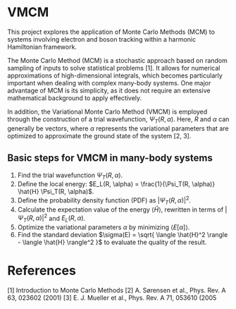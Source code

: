 # VMCM

This project explores the application of Monte Carlo Methods (MCM) to systems involving electron and boson tracking within a harmonic Hamiltonian framework.

The Monte Carlo Method (MCM) is a stochastic approach based on random sampling of inputs to solve statistical problems [1]. It allows for numerical approximations of high-dimensional integrals, which becomes particularly important when dealing with complex many-body systems. One major advantage of MCM is its simplicity, as it does not require an extensive mathematical background to apply effectively.

In addition, the Variational Monte Carlo Method (VMCM) is employed through the construction of a trial wavefunction, $\Psi_T(R, \alpha)$. Here, $R$ and $\alpha$ can generally be vectors, where $\alpha$ represents the variational parameters that are optimized to approximate the ground state of the system [2, 3].

## Basic steps for VMCM in many-body systems

1. Find the trial wavefunction $\Psi_T(R,\alpha)$.
2. Define the local energy: $E_L(R, \alpha) = \frac{1}{\Psi_T(R, \alpha)} \hat{H} \Psi_T(R, \alpha)$.
3. Define the probability density function (PDF) as $|\Psi_T(R, \alpha)|^2$.
4. Calculate the expectation value of the energy $\langle \hat{H} \rangle$, rewritten in terms of $|\Psi_T(R, \alpha)|^2$ and $E_L(R, \alpha)$.
5. Optimize the variational parameters $\alpha$ by minimizing $\langle E[\alpha] \rangle$.
6. Find the standard deviation $\sigma(E) = \sqrt{ \langle \hat{H}^2 \rangle - \langle \hat{H} \rangle^2 }$ to evaluate the quality of the result.

# References

[1] Introduction to Monte Carlo Methods
[2] A. Sørensen et al., Phys. Rev. A 63, 023602 (2001)
[3] E. J. Mueller et al., Phys. Rev. A 71, 053610 (2005




